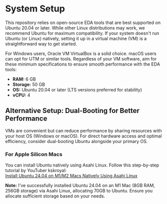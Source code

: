 # System Setup

This repository relies on open-source EDA tools that are best supported on Ubuntu 20.04 or later. While other Linux distributions may work, we recommend Ubuntu for maximum compatibility. If your system doesn't run Ubuntu (or Linux) natively, setting it up in a virtual machine (VM) is a straightforward way to get started.

For Windows users, Oracle VM VirtualBox is a solid choice. macOS users can opt for UTM or similar tools. Regardless of your VM software, aim for these minimum specifications to ensure smooth performance with the EDA tools:

- **RAM:** 6 GB
- **Storage:** 50 GB
- **OS:** Ubuntu 20.04 or later (LTS versions preferred for stability)
- **vCPU:** 4

## Alternative Setup: Dual-Booting for Better Performance

VMs are convenient but can reduce performance by sharing resources with your host OS (Windows or macOS). For direct hardware access and optimal efficiency, consider dual-booting Ubuntu alongside your primary OS.

### For Apple Silicon Macs
You can install Ubuntu natively using Asahi Linux. Follow this step-by-step tutorial by YouTuber kskroyal:  
[Install Ubuntu 24.04 on M1/M2 Macs Natively Using Asahi Linux](https://www.youtube.com/watch?v=60wxAi8EJow)  

**Note:** I've successfully installed Ubuntu 24.04 on an M1 Mac (8GB RAM, 256GB storage) via Asahi Linux, allocating 70GB to Ubuntu. Ensure you allocate sufficient storage based on your needs.

